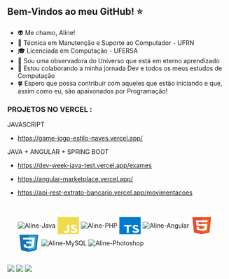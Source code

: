 ## Bem-Vindos ao meu GitHub! :star:
- :alien: Me chamo, Aline!
- :wrench: Técnica em Manutenção e Suporte ao Computador - UFRN
- :mortar_board: Licenciada em Computação - UFERSA
- :milky_way: Sou uma observadora do Universo que está em eterno aprendizado 
- 💞️ Estou colaborando a minha jornada Dev e todos os meus estudos de Computação 
- :four_leaf_clover: Espero que possa contribuir com aqueles que estão iniciando e que, assim como eu, são apaixonados por Programação!

### PROJETOS NO VERCEL : 
  
  JAVASCRIPT
- https://game-jogo-estilo-naves.vercel.app/
  
 JAVA + ANGULAR + SPRING BOOT</p>
- https://dev-week-java-test.vercel.app/exames
- https://angular-marketplace.vercel.app/
- https://api-rest-extrato-bancario.vercel.app/movimentacoes
 
  ##
  
  <div style="display: inline_block"><br>
  <img align="center" alt="Aline-Java" height="40" width="50" src="https://cdn.jsdelivr.net/gh/devicons/devicon/icons/java/java-original.svg">
  <img align="center" alt="Aline-Js" height="40" width="50" src="https://raw.githubusercontent.com/devicons/devicon/master/icons/javascript/javascript-plain.svg">
  <img align="center" alt="Aline-PHP" height="40" width="50" src="https://cdn.jsdelivr.net/gh/devicons/devicon/icons/php/php-original.svg">
  <img align="center" alt="Aline-Ts" height="40" width="50" src="https://raw.githubusercontent.com/devicons/devicon/master/icons/typescript/typescript-plain.svg">
  <img align="center" alt="Aline-Angular" height="40" width="50" src="https://cdn.jsdelivr.net/gh/devicons/devicon/icons/angularjs/angularjs-original.svg">
  <img align="center" alt="Aline-HTML" height="40" width="50" src="https://raw.githubusercontent.com/devicons/devicon/master/icons/html5/html5-original.svg">
  <img align="center" alt="Aline-CSS" height="40" width="50" src="https://raw.githubusercontent.com/devicons/devicon/master/icons/css3/css3-original.svg">
  <img align="center" alt="Aline-MySQL" height="40" width="50" src="https://cdn.jsdelivr.net/gh/devicons/devicon/icons/mysql/mysql-plain.svg">
  <img align="center" alt="Aline-Photoshop" height="40" width="50" src="https://cdn.jsdelivr.net/gh/devicons/devicon/icons/photoshop/photoshop-plain.svg"> 
</div>

  ##
  
 <div> 
  <a href = "mailto:alinebdantunes@gmail.com"><img src="https://img.shields.io/badge/-Gmail-%23333?style=for-the-badge&logo=gmail&logoColor=white" target="_blank"></a>
  <a href="https://www.linkedin.com/in/aline-antunes-a908a6174/" target="_blank"><img src="https://img.shields.io/badge/-LinkedIn-%230077B5?style=for-the-badge&logo=linkedin&logoColor=white" target="_blank"></a> 
   <a href="https://www.instagram.com/allineantunnes/" target="_blank"><img src="https://img.shields.io/badge/-Instagram-%23E4405F?style=for-the-badge&logo=instagram&logoColor=white" target="_blank"></a>
</div>
